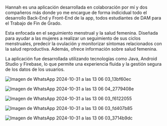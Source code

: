 Hannah es una aplicación desarrollada en colaboración por mí y dos compañeros más donde yo me encargue de forma indicidual todo el desarrollo Back-End y Front-End de la app, todos estudiantes de DAM para el Trabajo de Fin de Grado.

Esta enfocada en el seguimiento menstrual y la salud femenina. 
Diseñada para ayudar a las mujeres a realizar un seguimiento de sus ciclos menstruales, predecir la ovulación y monitorizar síntomas relacionados con la salud reproductiva. 
Además, ofrece información sobre salud femenina.

La aplicación fue desarrollada utilizando tecnologías como Java, Android Studio y Firebase, lo que permite una experiencia fluida y la gestión segura de los datos de los usuarios.



![Imagen de WhatsApp 2024-10-31 a las 13 06 03_13bf60ec](https://github.com/user-attachments/assets/a3a0b083-ee15-4411-8166-7b6ff4d92ad2)

![Imagen de WhatsApp 2024-10-31 a las 13 06 04_2779408e](https://github.com/user-attachments/assets/8c6d27ee-b457-4ccc-b871-d0056add9fed)

![Imagen de WhatsApp 2024-10-31 a las 13 06 03_f6122055](https://github.com/user-attachments/assets/d4917f29-3a49-4c89-8882-3f9356ad9c86)

![Imagen de WhatsApp 2024-10-31 a las 13 06 03_fd407b85](https://github.com/user-attachments/assets/e06a8765-fb55-4ca2-a227-3aae1a11e08c)

![Imagen de WhatsApp 2024-10-31 a las 13 06 03_3714b9dc](https://github.com/user-attachments/assets/9cdd32ab-8852-40c9-813a-ec4e3910cfd5)
